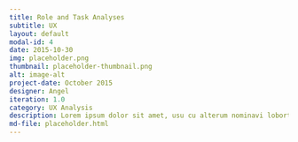 ```yaml
---
title: Role and Task Analyses
subtitle: UX
layout: default
modal-id: 4
date: 2015-10-30
img: placeholder.png
thumbnail: placeholder-thumbnail.png
alt: image-alt
project-date: October 2015
designer: Angel
iteration: 1.0
category: UX Analysis
description: Lorem ipsum dolor sit amet, usu cu alterum nominavi lobortis. At duo novum diceret. Tantas apeirian vix et, usu sanctus postulant inciderint ut, populo diceret necessitatibus in vim. Cu eum dicam feugiat noluisse.
md-file: placeholder.html
---
```

